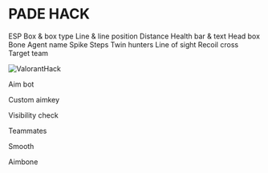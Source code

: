 # PADE HACK

ESP   Box &amp; box type  Line &amp; line position  Distance  Health bar &amp; text  Head box  Bone  Agent name  Spike  Steps  Twin hunters  Line of sight  Recoil cross  Target team

![ValorantHack](https://github.com/SHAKEDOX/VALORANT-ESP/assets/166232277/2aed3b47-cc0d-4e97-aeb7-bca702b06b2a)

Aim bot

Custom aimkey

Visibility check

Teammates

Smooth

Aimbone
 
